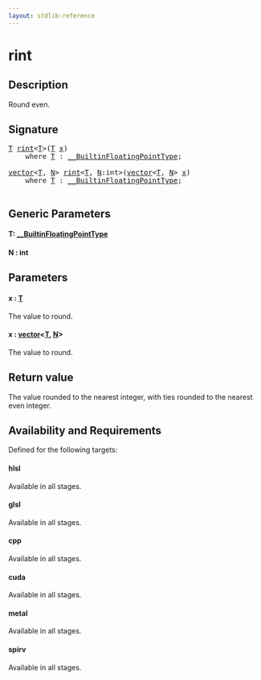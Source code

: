 ```yaml
---
layout: stdlib-reference
---
```


# rint

## Description

Round even.



## Signature 

<pre>
<a href="rint.html#typeparam-T" class="code_type">T</a> <a href="rint.html">rint</a>&lt;<a href="rint.html#typeparam-T" class="code_type">T</a>&gt;(<a href="rint.html#typeparam-T" class="code_type">T</a> <a href="rint.html#decl-x" class="code_param">x</a>)
    <span class='code_keyword'>where</span> <a href="rint.html#typeparam-T" class="code_type">T</a> : <a href="../interfaces/0_builtinfloatingpointtype-029hm/index.html" class="code_type">__BuiltinFloatingPointType</a>;

<a href="../types/vector/index.html" class="code_type">vector</a>&lt;<a href="rint.html#typeparam-T" class="code_type">T</a>, <a href="rint.html#decl-N" class="code_var">N</a>&gt; <a href="rint.html">rint</a>&lt;<a href="rint.html#typeparam-T" class="code_type">T</a>, <a href="rint.html#decl-N" class="code_var">N</a>:<span class="code_keyword">int</span>&gt;(<a href="../types/vector/index.html" class="code_type">vector</a>&lt;<a href="rint.html#typeparam-T" class="code_type">T</a>, <a href="rint.html#decl-N" class="code_var">N</a>&gt; <a href="rint.html#decl-x" class="code_param">x</a>)
    <span class='code_keyword'>where</span> <a href="rint.html#typeparam-T" class="code_type">T</a> : <a href="../interfaces/0_builtinfloatingpointtype-029hm/index.html" class="code_type">__BuiltinFloatingPointType</a>;

</pre>

## Generic Parameters

####  <a id="typeparam-T"></a>T: [\_\_BuiltinFloatingPointType](../interfaces/0_builtinfloatingpointtype-029hm/index)
####  <a id="decl-N"></a>N  : int

## Parameters

####  <a id="decl-x"></a>x  : [T](rint#typeparam-T)
The value to round.

####  <a id="decl-x"></a>x  : [vector](../types/vector/index)\<[T](../types/vector/index#typeparam-T), [N](../types/vector/index#decl-N)\>
The value to round.


## Return value
The value rounded to the nearest integer, with ties rounded to the nearest even integer.


## Availability and Requirements

Defined for the following targets:

#### hlsl
Available in all stages.

#### glsl
Available in all stages.

#### cpp
Available in all stages.

#### cuda
Available in all stages.

#### metal
Available in all stages.

#### spirv
Available in all stages.



